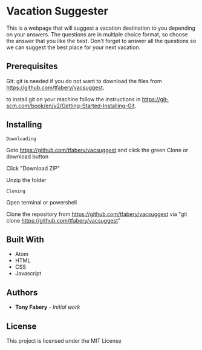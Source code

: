 # Vacation Suggester

This is a webpage that will suggest a vacation destination to you depending on your answers. The questions are in multiple choice format, so choose the answer that you like the best. Don't forget to answer all the questions so we can suggest the best place for your next vacation.

## Prerequisites

Git: git is needed if you do not want to download the files from https://github.com/tfabery/vacsuggest.

to install git on your machine follow the instructions in https://git-scm.com/book/en/v2/Getting-Started-Installing-Git.

## Installing
```
Downloading
```

Goto https://github.com/tfabery/vacsuggest and click the green Clone or download button

Click "Download ZIP"

Unzip the folder

```
Cloning
```

Open terminal or powershell

Clone the repository from https://github.com/tfabery/vacsuggest via "git clone https://github.com/tfabery/vacsuggest"

## Built With

* Atom
* HTML
* CSS
* Javascript

## Authors

* **Tony Fabery** - *Initial work*

## License

This project is licensed under the MIT License

